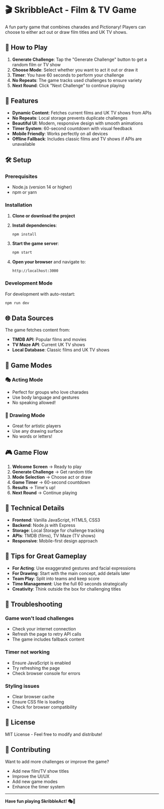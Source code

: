 # 🎬 SkribbleAct - Film & TV Game

A fun party game that combines charades and Pictionary! Players can choose to either act out or draw film titles and UK TV shows.

## 🎯 How to Play

1. **Generate Challenge**: Tap the "Generate Challenge" button to get a random film or TV show
2. **Choose Mode**: Select whether you want to act it out or draw it
3. **Timer**: You have 60 seconds to perform your challenge
4. **No Repeats**: The game tracks used challenges to ensure variety
5. **Next Round**: Click "Next Challenge" to continue playing

## 🚀 Features

- **Dynamic Content**: Fetches current films and UK TV shows from APIs
- **No Repeats**: Local storage prevents duplicate challenges
- **Beautiful UI**: Modern, responsive design with smooth animations
- **Timer System**: 60-second countdown with visual feedback
- **Mobile Friendly**: Works perfectly on all devices
- **Offline Fallback**: Includes classic films and TV shows if APIs are unavailable

## 🛠️ Setup

### Prerequisites
- Node.js (version 14 or higher)
- npm or yarn

### Installation

1. **Clone or download the project**
2. **Install dependencies**:
   ```bash
   npm install
   ```

3. **Start the game server**:
   ```bash
   npm start
   ```

4. **Open your browser** and navigate to:
   ```
   http://localhost:3000
   ```

### Development Mode
For development with auto-restart:
```bash
npm run dev
```

## 🌐 Data Sources

The game fetches content from:
- **TMDB API**: Popular films and movies
- **TV Maze API**: Current UK TV shows
- **Local Database**: Classic films and UK TV shows

## 📱 Game Modes

### 🎭 Acting Mode
- Perfect for groups who love charades
- Use body language and gestures
- No speaking allowed!

### 🎨 Drawing Mode
- Great for artistic players
- Use any drawing surface
- No words or letters!

## 🎮 Game Flow

1. **Welcome Screen** → Ready to play
2. **Generate Challenge** → Get random title
3. **Mode Selection** → Choose act or draw
4. **Game Timer** → 60-second countdown
5. **Results** → Time's up!
6. **Next Round** → Continue playing

## 🔧 Technical Details

- **Frontend**: Vanilla JavaScript, HTML5, CSS3
- **Backend**: Node.js with Express
- **Storage**: Local Storage for challenge tracking
- **APIs**: TMDB (films), TV Maze (TV shows)
- **Responsive**: Mobile-first design approach

## 🎉 Tips for Great Gameplay

- **For Acting**: Use exaggerated gestures and facial expressions
- **For Drawing**: Start with the main concept, add details later
- **Team Play**: Split into teams and keep score
- **Time Management**: Use the full 60 seconds strategically
- **Creativity**: Think outside the box for challenging titles

## 🐛 Troubleshooting

### Game won't load challenges
- Check your internet connection
- Refresh the page to retry API calls
- The game includes fallback content

### Timer not working
- Ensure JavaScript is enabled
- Try refreshing the page
- Check browser console for errors

### Styling issues
- Clear browser cache
- Ensure CSS file is loading
- Check for browser compatibility

## 📄 License

MIT License - Feel free to modify and distribute!

## 🤝 Contributing

Want to add more challenges or improve the game?
- Add new film/TV show titles
- Improve the UI/UX
- Add new game modes
- Enhance the timer system

---

**Have fun playing SkribbleAct! 🎭🎨**

